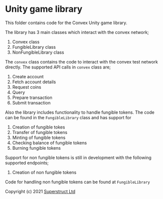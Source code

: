 # Unity game library

This folder contains code for the Convex Unity game library.

The library has 3 main classes which interact with the convex network;
1. Convex class
2. FungibleLibrary class
3. NonFungibleLibrary class

The `convex` class contains the code to interact with the convex test network directly. 
The supported API calls in `convex` class are;
1. Create account
2. Fetch account details
3. Request coins
4. Query 
5. Prepare transaction
6. Submit transaction

Also the library includes functionality to handle fungible tokens. 
The code can be found in the `FungibleLibrary` class and has support for
1. Creation of fungible tokes
2. Transfer of fungible tokens
3. Minting of fungible tokens
4. Checking balance of fungible tokens
5. Burning fungible tokens

Support for non fungible tokens is still in development with the following supported endpoints;
1. Creation of non fungible tokens

Code for handling non fungible tokens can be found at `FungibleLibrary`

Copyright (c) 2021 [Superstruct Ltd](https://superstruct.nz/)